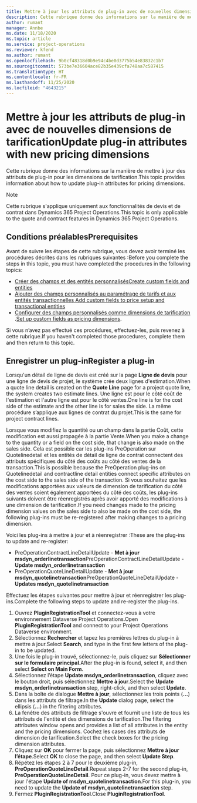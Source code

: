 ```yaml
---
title: Mettre à jour les attributs de plug-in avec de nouvelles dimensions de tarification
description: Cette rubrique donne des informations sur la manière de mettre à jour des attributs de plug-in pour les dimensions de tarification.
author: rumant
manager: Annbe
ms.date: 11/18/2020
ms.topic: article
ms.service: project-operations
ms.reviewer: kfend
ms.author: rumant
ms.openlocfilehash: 9b0cf48318d0b9e94c4be0d3775b54e83832c1b7
ms.sourcegitcommit: 573be7e36604ace82b35e439cfa748aa7c587415
ms.translationtype: HT
ms.contentlocale: fr-FR
ms.lasthandoff: 11/25/2020
ms.locfileid: "4643215"
---
```

# <a name="update-plug-in-attributes-with-new-pricing-dimensions"></a><span data-ttu-id="32304-103">Mettre à jour les attributs de plug-in avec de nouvelles dimensions de tarification</span><span class="sxs-lookup"><span data-stu-id="32304-103">Update plug-in attributes with new pricing dimensions</span></span>

<span data-ttu-id="32304-104">Cette rubrique donne des informations sur la manière de mettre à jour des attributs de plug-in pour les dimensions de tarification.</span><span class="sxs-lookup"><span data-stu-id="32304-104">This topic provides information about how to update plug-in attributes for pricing dimensions.</span></span>

> [!NOTE]
> <span data-ttu-id="32304-105">Cette rubrique s'applique uniquement aux fonctionnalités de devis et de contrat dans Dynamics 365 Project Operations.</span><span class="sxs-lookup"><span data-stu-id="32304-105">This topic is only applicable to the quote and contract features in Dynamics 365 Project Operations.</span></span>

## <a name="prerequisites"></a><span data-ttu-id="32304-106">Conditions préalables</span><span class="sxs-lookup"><span data-stu-id="32304-106">Prerequisites</span></span>
<span data-ttu-id="32304-107">Avant de suivre les étapes de cette rubrique, vous devez avoir terminé les procédures décrites dans les rubriques suivantes :</span><span class="sxs-lookup"><span data-stu-id="32304-107">Before you complete the steps in this topic, you must have completed the procedures in the following topics:</span></span>

  - [<span data-ttu-id="32304-108">Créer des champs et des entités personnalisés</span><span class="sxs-lookup"><span data-stu-id="32304-108">Create custom fields and entities</span></span>](create-custom-fields-entities-pricing-dimensions.md) 
  - [<span data-ttu-id="32304-109">Ajouter des champs personnalisés au paramétrage de tarifs et aux entités transactionnelles </span><span class="sxs-lookup"><span data-stu-id="32304-109">Add custom fields to price setup and transactional entities</span></span>](add-custom-fields-price-setup-transactional-entities.md)
  - <span data-ttu-id="32304-110">[Configurer des champs personnalisés comme dimensions de tarification ](set-up-custom-fields-pricing-dimensions.md).</span><span class="sxs-lookup"><span data-stu-id="32304-110">[Set up custom fields as pricing dimensions](set-up-custom-fields-pricing-dimensions.md).</span></span> 
  
<span data-ttu-id="32304-111">Si vous n’avez pas effectué ces procédures, effectuez-les, puis revenez à cette rubrique.</span><span class="sxs-lookup"><span data-stu-id="32304-111">If you haven't completed those procedures, complete them and then return to this topic.</span></span>

## <a name="register-a-plug-in"></a><span data-ttu-id="32304-112">Enregistrer un plug-in</span><span class="sxs-lookup"><span data-stu-id="32304-112">Register a plug-in</span></span>
<span data-ttu-id="32304-113">Lorsqu'un détail de ligne de devis est créé sur la page **Ligne de devis** pour une ligne de devis de projet, le système crée deux lignes d'estimation.</span><span class="sxs-lookup"><span data-stu-id="32304-113">When a quote line detail is created on the **Quote Line** page for a project quote line, the system creates two estimate lines.</span></span> <span data-ttu-id="32304-114">Une ligne est pour le côté coût de l'estimation et l'autre ligne est pour le côté ventes.</span><span class="sxs-lookup"><span data-stu-id="32304-114">One line is for the cost side of the estimate and the other line is for sales the side.</span></span> <span data-ttu-id="32304-115">La même procédure s’applique aux lignes de contrat du projet.</span><span class="sxs-lookup"><span data-stu-id="32304-115">This is the same  for project contract lines.</span></span>

<span data-ttu-id="32304-116">Lorsque vous modifiez la quantité ou un champ dans la partie Coût, cette modification est aussi propagée à la partie Vente.</span><span class="sxs-lookup"><span data-stu-id="32304-116">When you make a change to the quantity or a field on the cost side, that change is also made on the sales side.</span></span> <span data-ttu-id="32304-117">Cela est possible car les plug-ins PreOperation sur Quotelinedetail et les entités de détail de ligne de contrat connectent des attributs spécifiques du côté des coûts au côté des ventes de la transaction.</span><span class="sxs-lookup"><span data-stu-id="32304-117">This is possible because the PreOperation plug-ins on Quotelinedetail and contractline detail entities connect specific attributes on the cost side to the sales side of the transaction.</span></span> <span data-ttu-id="32304-118">Si vous souhaitez que les modifications apportées aux valeurs de dimension de tarification du côté des ventes soient également apportées du côté des coûts, les plug-ins suivants doivent être réenregistrés après avoir apporté des modifications à une dimension de tarification.</span><span class="sxs-lookup"><span data-stu-id="32304-118">If you need changes made to the pricing dimension values on the sales side to also be made on the cost side, the following plug-ins must be re-registered after making changes to a pricing dimension.</span></span>

<span data-ttu-id="32304-119">Voici les plug-ins à mettre à jour et à réenregistrer :</span><span class="sxs-lookup"><span data-stu-id="32304-119">These are the plug-ins to update and re-register:</span></span>

- <span data-ttu-id="32304-120">PreOperationContractLineDetailUpdate - **Met à jour msdyn_orderlinetransaction**</span><span class="sxs-lookup"><span data-stu-id="32304-120">PreOperationContractLineDetailUpdate - **Update msdyn_orderlinetransaction**</span></span>
- <span data-ttu-id="32304-121">PreOperationQuoteLineDetailUpdate - **Met à jour msdyn_quotelinetransaction**</span><span class="sxs-lookup"><span data-stu-id="32304-121">PreOperationQuoteLineDetailUpdate - **Updates msdyn_quotelinetransaction**</span></span>

<span data-ttu-id="32304-122">Effectuez les étapes suivantes pour mettre à jour et réenregistrer les plug-ins.</span><span class="sxs-lookup"><span data-stu-id="32304-122">Complete the following steps to update and re-register the plug-ins.</span></span>

1. <span data-ttu-id="32304-123">Ouvrez **PluginRegistrationTool** et connectez-vous à votre environnement Dataverse Project Operations.</span><span class="sxs-lookup"><span data-stu-id="32304-123">Open **PluginRegistrationTool** and connect to your Project Operations Dataverse environment.</span></span>
2. <span data-ttu-id="32304-124">Sélectionnez **Rechercher** et tapez les premières lettres du plug-in à mettre à jour.</span><span class="sxs-lookup"><span data-stu-id="32304-124">Select **Search**, and type in the first few letters of the plug-in to be updated.</span></span>
3. <span data-ttu-id="32304-125">Une fois le plug-in trouvé, sélectionnez-le, puis cliquez sur **Sélectionner sur le formulaire principal**.</span><span class="sxs-lookup"><span data-stu-id="32304-125">After the plug-in is found, select it, and then select **Select on Main Form**.</span></span>
4. <span data-ttu-id="32304-126">Sélectionnez l’étape **Update msdyn_orderlinetransaction**, cliquez avec le bouton droit, puis sélectionnez **Mettre à jour**.</span><span class="sxs-lookup"><span data-stu-id="32304-126">Select the **Update msdyn_orderlinetransaction** step, right-click, and then select **Update**.</span></span>
5. <span data-ttu-id="32304-127">Dans la boîte de dialogue **Mettre à jour**, sélectionnez les trois points (**...**) dans les attributs de filtrage.</span><span class="sxs-lookup"><span data-stu-id="32304-127">In the **Update** dialog page, select the ellipsis (**...**) in the filtering attributes.</span></span>
6. <span data-ttu-id="32304-128">La fenêtre des attributs de filtrage s'ouvre et fournit une liste de tous les attributs de l'entité et des dimensions de tarification.</span><span class="sxs-lookup"><span data-stu-id="32304-128">The filtering attributes window opens and provides a list of all attributes in the entity and the pricing dimensions.</span></span> <span data-ttu-id="32304-129">Cochez les cases des attributs de dimension de tarification.</span><span class="sxs-lookup"><span data-stu-id="32304-129">Select the check boxes for the pricing dimension attributes.</span></span>
7. <span data-ttu-id="32304-130">Cliquez sur **OK** pour fermer la page, puis sélectionnez **Mettre à jour l’étape**.</span><span class="sxs-lookup"><span data-stu-id="32304-130">Select **OK** to close the page, and then select **Update Step**.</span></span>
8. <span data-ttu-id="32304-131">Répétez les étapes 2 à 7 pour le deuxième plug-in, **PreOperationQuoteLineDetail**.</span><span class="sxs-lookup"><span data-stu-id="32304-131">Repeat steps 2-7 for the second plug-in, **PreOperationQuoteLineDetail**.</span></span> <span data-ttu-id="32304-132">Pour ce plug-in, vous devez mettre à jour l'étape **Update of msdyn_quotelinetransaction**.</span><span class="sxs-lookup"><span data-stu-id="32304-132">For this plug-in, you need to update the **Update of msdyn_quotelinetransaction** step.</span></span>
9. <span data-ttu-id="32304-133">Fermez **PluginRegistrationTool**.</span><span class="sxs-lookup"><span data-stu-id="32304-133">Close **PluginRegistrationTool**.</span></span>
